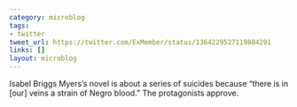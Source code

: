 ```yaml
---
category: microblog
tags:
- twitter
tweet_url: https://twitter.com/ExMember/status/1364229527119884291
links: []
layout: microblog
---
```

Isabel Briggs Myers’s novel is about a series of suicides because “there is in [our] veins a strain of Negro blood.” The protagonists approve.
